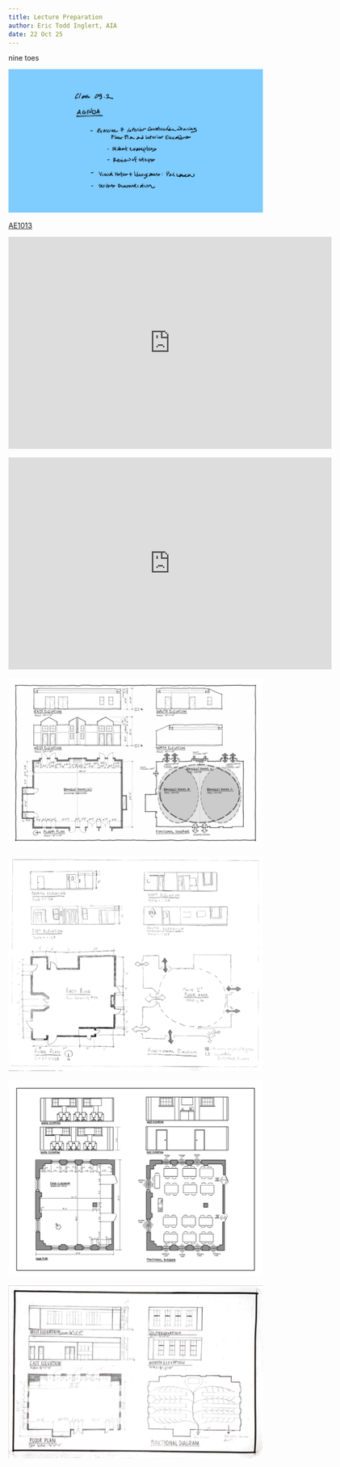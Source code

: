 ```yaml
---
title: Lecture Preparation
author: Eric Todd Inglert, AIA
date: 22 Oct 25
---
```


nine toes

![Today's Agenda](images/09-2.png)

[AE1013](ae1013/)

<p><iframe height="420" width="640" allowfullscreen frameborder=0 src="https://echo360.org/media/19eece51-df27-4511-ac0d-9d6ab8080263/public?autoplay=false&automute=false"></iframe></p>

<p><iframe height="420" width="640" allowfullscreen frameborder=0 src="https://echo360.org/media/1df2a500-521f-4b61-a742-2e0f40a78f22/public?autoplay=false&automute=false"></iframe></p> 

![Exercise 7. Construction Drawing. Floor Plan and Interior Elevations](images/050202interiorConstDwg.png)

![Above Average](images/Assignment_13_Above_Average.png)

![Average](images/Assignment_13_Average.png)

![Below Average](images/Assignment_13_Below_Average.png)

<!-- remove

![Sketch M. Sketch M. Exploded Axonometric of Project Design](images/fig_2-5_sketchM_exploded.png)

![Alternate Conceptual Model of Process](images/fig2-3_sketchM_draft_explodedProjectDesign.png)

<iframe height="420" width="640" allowfullscreen frameborder=0 src="https://echo360.org/media/86a58a11-5245-4259-a701-af4b097ced70/public?autoplay=false&automute=false"></iframe>

![Above Average](images/Assignment_08_Above_Average.png)

![Average](images/Assignment_08_Average.png)

![Below Average](images/Assignment_08_Below_Average.png)

-->
